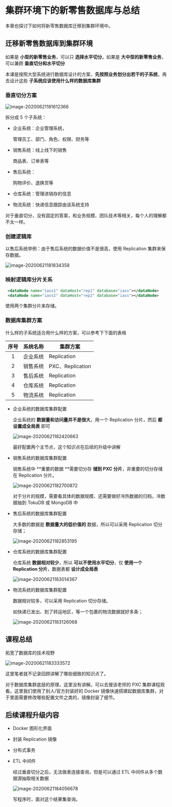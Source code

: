 # 集群环境下的新零售数据库与总结

本章也探讨下如何将新零售数据库迁移到集群环境中。

## 迁移新零售数据库到集群环境

如果是 **小型的新零售业务**，可以只 **选择水平切分**。如果是 **大中型的新零售业务**，可以兼顾 **垂直切分和水平切分**

本课是按照大型系统进行数据库设计的方案，**先按照业务划分出若干的子系统**，再去设计这些 **子系统应该使用什么样的数据库集群**

### 垂直切分方案

![image-20200621181612366](./assets/image-20200621181612366.png)

拆分成 5 个子系统：

- 企业系统：企业管理系统，

  管理员工、部门、角色、权限、财务等

- 销售系统：线上线下的销售

  商品表、订单表等

- 售后系统：

  购物评价、退换货等

- 仓库系统：管理进销存的信息

- 物流系统：快递信息跟踪由该系统支持

对于垂直切分，没有固定的答案，和业务规模、团队技术等相关，每个人的理解都不太一样。

### 创建逻辑库

以售后系统举例：由于售后系统的数据价值不是很高，使用 Replication 集群来保存数据。

![image-20200621181834358](./assets/image-20200621181834358.png)

### 映射逻辑库分片关系

```xml
 <dataNode name="iass1" dataHost="rep1" database="iass"></dataNode>
 <dataNode name="iass2" dataHost="rep2" database="iass"></dataNode>
```

使用两个集群分片来存储。

### 数据库集群方案

什么样的子系统适合用什么样的方案，可以参考下下面的表格

| 序号 | 系统名称 | 集群方案         |
| :--: | :------: | ---------------- |
|  1   | 企业系统 | Replication      |
|  2   | 销售系统 | PXC、Replication |
|  3   | 售后系统 | Replication      |
|  4   | 仓库系统 | Replication      |
|  5   | 物流系统 | Replication      |

- 企业系统的数据库集群配置

  企业系统的 **数据量和访问量并不是很大**，用一个 Replication 分片，然后 **都设置成全局表** 即可

  ![image-20200621182420663](./assets/image-20200621182420663.png)

  最好配置两个主节点，这个知识点在后续的升级中讲解
  
- 销售系统的数据库集群配置

  销售系统中 **重要的数据 **需要切分存 **储到 PXC 分片**，非重要的切分存储在 Replication 分片。

  ![image-20200621182700872](./assets/image-20200621182700872.png)

  对于分片的规模，需要看具体的数据规模、还需要做好冷热数据的归档，冷数据抽到 TokuDB 或 MongoDB 中

- 售后系统的数据库集群配置

  大多数的数据是 **数据量大的低价值的** 数据，所以可以采用 Replication 切分存储；

  ![image-20200621182853195](./assets/image-20200621182853195.png)

- 仓库系统的数据库集群配置

  仓库系统 **数据相对较少**，所以 **可以不使用水平切分**，仅 **使用一个 Replication 分片**，数据表都 **设计成全局表**

  ![image-20200621183014367](./assets/image-20200621183014367.png)

- 物流系统的数据库集群配置

  数据相对较多，可以采用 Replication 切分存储。

  如快递已发出、到了转运地区，等一个包裹的物流数据就好多条；

  ![image-20200621183126068](./assets/image-20200621183126068.png)

## 课程总结

拓宽了数据库的技术视野

![image-20200621183333572](./assets/image-20200621183333572.png)

这里笔者就不记录回顾讲解了哪些细致的知识点了。

对于数据库集群底层的原理，这里没有讲解。可以去搜该老师的 PXC 集群课程观看。这里我们使用了别人/官方封装好的 Docker 镜像快速搭建起数据库集群，对于里面需要修改哪些配置文件之类的，镜像封装了细节。

## 后续课程升级内容

- Docker 图形化界面

- 封装 Replication 镜像

- 分布式事务

- ETL 中间件

  经过垂直切分之后，无法做表连接查询，但是可以通过 ETL 中间件从多个数据源抽取相关数据

  ![image-20200621184056678](./assets/image-20200621184056678.png)

  写程序时，面对这个结果集查询。

